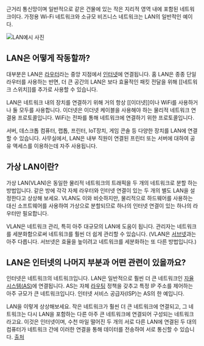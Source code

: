 근거리 통신망이며 일반적으로 같은 건물에 있는 작은 지리적 영역 내에 포함된 네트워크이다.
가정용 Wi-Fi 네트워크와 소규모 비즈니스 네트워크는 LAN의 일반적인 예이다.

![LAN예시 사진](https://www.cloudflare.com/resources/images/slt3lc6tev37/78rJr5URxwDD9uyxKNpsiJ/d220f31e4b59c89290f04eed689ab5bb/what_is_LAN_diagram.png)
## LAN은 어떻게 작동할까?

대부분은 LAN은 [라우터](Router)라는 중앙 지점에서 [인터넷](Internet)에 연결됩니다. 홈 LAN은 종종 단일 라우터를 사용하는 반면, 더 큰 공간의 LAN은 보다 효율적인 패킷 전달을 위해 [[네트워크 스위치]]를 추가로 사용할 수 있습니다. 

LAN은 네트워크 내의 장치를 연결하기 위해 거의 항상 [[이더넷]]이나 WiFi를 사용하거나 둘 모두를 사용합니다. 이더넷은 이더넷 케이블을 사용해야 하는 물리적 네트워크 연결용 프로토콜입니다. WiFi는 전파를 통해 네트워크에 연결하기 위한 프로토콜입니다.

서버, 데스크톱 컴퓨터, 랩톱, 프린터, IoT장치, 게임 콘솔 등 다양한 장치를 LAN에 연결할 수 있습니다. 사무실에서, LAN은 내부 직원이 연결된 프린터 또는 서버에 대하여 공유 액세스를 이용하는데 자주 사용됩니다.

## 가상 LAN이란?

가상 LAN(VLAN)은 동일한 물리적 네트워크의 트래픽을 두 개의 네트워크로 분할 하는 방법입니다. 같은 방에 각각 자체 라우터와 인터넷 연결이 있는 두 개의 별도 LAN을 설정한다고 상상해 보세요. VLAN도 이와 비슷하지만, 물리적으로 하드웨어를 사용하는 대신 소프트웨어를 사용하여 가상으로 분할되므로 하나의 인터넷 연결이 있는 하나의 라우터만 필요합니다.

VLAN은 네트워크 관리, 특히 아주 대규모의 LAN에 도움이 됩니다. 관리자는 네트워크를 세분화함으로써 네트워크를 훨씬 더 쉽게 관리할 수 있습니다. (VLAN은 [서브넷](https://www.cloudflare.com/learning/network-layer/what-is-a-subnet/)과는 아주 다릅니다. 서브넷은 효율을 높이려고 네트워크를 세분화하는 또 다른 방법입니다.)

## LAN은 인터넷의 나머지 부분과 어떤 관련이 있을까요?

인터넷은 네트워크의 네트워크입니다. LAN은 일반적으로 훨씬 더 큰 네트워크인 [자율 시스템(AS)](https://www.cloudflare.com/learning/network-layer/what-is-an-autonomous-system/)에 연결됩니다. AS는 자체 [라우팅](Routing) 정책을 갖추고 특정 IP 주소를 제어하는 아주 규모가 큰 네트워크입니다. 인터넷 서비스 공급자(ISP)는 AS의 한 예입니다.

LAN을 이렇게 상상해보세요. 작은 네트워크가 훨씬 더 큰 네트워크에 연결되고, 그 네트워크는 다시 LAN을 포함하는 다른 아주 큰 네트워크에 연결되어 구성되는 네트워크라고요. 이것은 인터넷이며, 수천 마일 떨어진 두 개의 서로 다른 LAN에 연결된 두 대의 컴퓨터가 네트워크 간에 이러한 연결을 통해 데이터를 전송하여 서로 통신할 수 있습니다.
[출처](https://www.cloudflare.com/ko-kr/learning/network-layer/what-is-a-lan/)